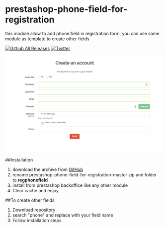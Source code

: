 # prestashop-phone-field-for-registration
this module allow to add phone field in registration form, you can use same module as template to create other fields


[![Github All Releases](https://img.shields.io/github/downloads/taoufiqaitali/prestashop-phone-field-for-registration/total.svg)]()
[![Twitter](https://img.shields.io/twitter/url?style=social)](https://twitter.com/intent/tweet?text=Wow:&url=https%3A%2F%2Fgithub.com%2Ftaoufiqaitali%2Fprestashop-phone-field-for-registration)

![phone field for registration](docs/screenshot1.png)

##Installation
1. download the archive from [GitHub](https://github.com/taoufiqaitali/prestashop-phone-field-for-registration/archive/master.zip)
2. rename prestashop-phone-field-for-registration-master zip and folder to **regphonefield**
3. install from prestashop backoffice like any other module
4. Clear cache and enjoy

##To create other fields
1. Download repository 
2. search "phone" and replace with your field name
3. Follow installation steps

